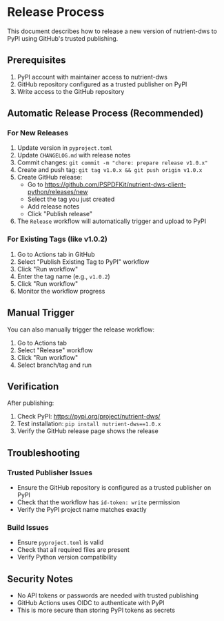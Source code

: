 # Release Process

This document describes how to release a new version of nutrient-dws to PyPI using GitHub's trusted publishing.

## Prerequisites

1. PyPI account with maintainer access to nutrient-dws
2. GitHub repository configured as a trusted publisher on PyPI
3. Write access to the GitHub repository

## Automatic Release Process (Recommended)

### For New Releases

1. Update version in `pyproject.toml`
2. Update `CHANGELOG.md` with release notes
3. Commit changes: `git commit -m "chore: prepare release v1.0.x"`
4. Create and push tag: `git tag v1.0.x && git push origin v1.0.x`
5. Create GitHub release:
   - Go to https://github.com/PSPDFKit/nutrient-dws-client-python/releases/new
   - Select the tag you just created
   - Add release notes
   - Click "Publish release"
6. The `Release` workflow will automatically trigger and upload to PyPI

### For Existing Tags (like v1.0.2)

1. Go to Actions tab in GitHub
2. Select "Publish Existing Tag to PyPI" workflow
3. Click "Run workflow"
4. Enter the tag name (e.g., `v1.0.2`)
5. Click "Run workflow"
6. Monitor the workflow progress

## Manual Trigger

You can also manually trigger the release workflow:
1. Go to Actions tab
2. Select "Release" workflow  
3. Click "Run workflow"
4. Select branch/tag and run

## Verification

After publishing:
1. Check PyPI: https://pypi.org/project/nutrient-dws/
2. Test installation: `pip install nutrient-dws==1.0.x`
3. Verify the GitHub release page shows the release

## Troubleshooting

### Trusted Publisher Issues
- Ensure the GitHub repository is configured as a trusted publisher on PyPI
- Check that the workflow has `id-token: write` permission
- Verify the PyPI project name matches exactly

### Build Issues
- Ensure `pyproject.toml` is valid
- Check that all required files are present
- Verify Python version compatibility

## Security Notes

- No API tokens or passwords are needed with trusted publishing
- GitHub Actions uses OIDC to authenticate with PyPI
- This is more secure than storing PyPI tokens as secrets